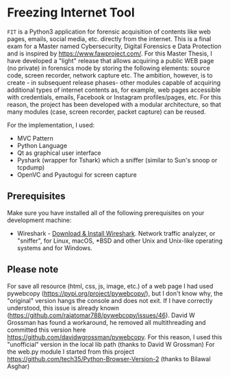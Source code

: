 # Freezing Internet Tool
`FIT` is a Python3 application for forensic acquisition of contents like web pages, emails, social media, etc. directly from the internet. 
This is a final exam for a Master named Cybersecurity, Digital Forensics e Data Protection and is inspired by https://www.fawproject.com/. For this Master Thesis, I have developed a "light" release that allows acquiring a public WEB page (no private) in forensics mode by storing the following elements: source code, screen recorder, network capture etc. The ambition, however, is to create - in subsequent release phases- other modules capable of acquiring additional types of internet contents as, for example, web pages accessible with credentials, emails, Facebook or Instagram profiles/pages, etc. For this reason, the project has been developed with a modular architecture, so that many modules (case, screen recorder, packet capture) can be reused. 

For the implementation, I used:
* MVC Pattern
* Python Language
* Qt as graphical user interface
* Pyshark (wrapper for Tshark) which a sniffer (similar to Sun's snoop or tcpdump)
* OpenVC and Pyautogui for screen capture


## Prerequisites
Make sure you have installed all of the following prerequisites on your development machine:
* Wireshark - [Download & Install Wireshark](https://www.wireshark.org/download/). Network traffic analyzer, or "sniffer", for Linux, macOS, *BSD and other Unix and Unix-like operating systems and for Windows.


## Please note
For save all resource (html, css, js, image, etc.) of a web page I had used pywebcopy (https://pypi.org/project/pywebcopy/), but I don't know why, the "original" version hangs the console and does not exit. If I have correctly understood, this issue is already known (https://github.com/rajatomar788/pywebcopy/issues/46). David W Grossman has found a workaround, he removed all multithreading and committed this version here https://github.com/davidwgrossman/pywebcopy. 
For this reason, I used this "unofficial" version in the local lib path (thanks to David W Grossman)
For the web.py module I started from this project https://github.com/tech35/Python-Browser-Version-2 (thanks to Bilawal Asghar)
